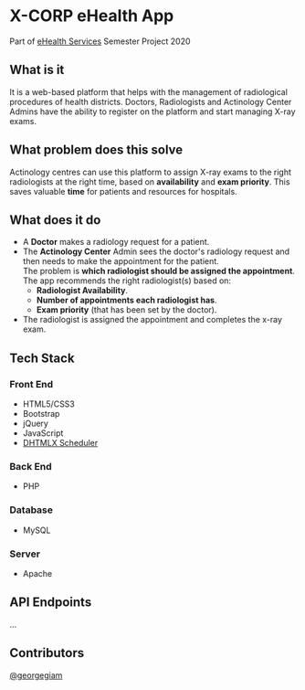# X-CORP eHealth App

Part of [eHealth Services](https://www.ds.unipi.gr/en/courses/e-health-services-2/) Semester Project 2020

## What is it

It is a web-based platform that helps with the management of radiological procedures of health districts.
Doctors, Radiologists and Actinology Center Admins have the ability to register on the platform and start managing X-ray exams.

## What problem does this solve

Actinology centres can use this platform to assign X-ray exams to the right radiologists at the right time, based on **availability** and **exam priority**. This saves valuable **time** for patients and resources for hospitals.

## What does it do

* A **Doctor** makes a radiology request for a patient.  
* The **Actinology Center** Admin sees the doctor's radiology request and then needs to make the appointment for the patient.  
The problem is **which radiologist should be assigned the appointment**.  
The app recommends the right radiologist(s) based on:  
  * **Radiologist Availability**.
  * **Number of appointments each radiologist has**.
  * **Exam priority** (that has been set by the doctor).  
* The radiologist is assigned the appointment and completes the x-ray exam.

## Tech Stack

### Front End

* HTML5/CSS3
* Bootstrap
* jQuery
* JavaScript
* [DHTMLX Scheduler](https://dhtmlx.com/docs/products/dhtmlxScheduler/)

### Back End

* PHP

### Database

* MySQL

### Server

* Apache

## API Endpoints

...

## Contributors

[@georgegiam](https://github.com/georgegiam)
